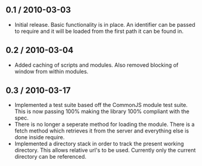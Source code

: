 
0.1 / 2010-03-03
------------------

* Initial release. Basic functionality is in place. An identifier can be passed to require and it will be loaded from the first path it can be found in.

0.2 / 2010-03-04
------------------

* Added caching of scripts and modules. Also removed blocking of window from within modules.

0.3 / 2010-03-17
------------------

* Implemented a test suite based off the CommonJS module test suite. This is now passing 100% making the library 100% compliant with the spec.
* There is no longer a seperate method for loading the module. There is a fetch method which retrieves it from the server and everything else is done inside require.
* Implemented a directory stack in order to track the present working directory. This allows relative url's to be used. Currently only the current directory can be referenced.
